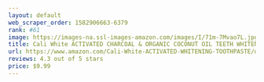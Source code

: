 ```yaml
---
layout: default 
﻿web_scraper_order: 1582906663-6379
rank: #61
image: https://images-na.ssl-images-amazon.com/images/I/71m-7Mvao7L.jpg
title: Cali White ACTIVATED CHARCOAL & ORGANIC COCONUT OIL TEETH WHITENING…
url: https://www.amazon.com/Cali-White-ACTIVATED-WHITENING-TOOTHPASTE/dp/B06WRS71N8/ref=zg_mw_hpc_61?_encoding=UTF8&psc=1&refRID=25WQDBTAJF2JRCYG7BG8
reviews: 4.3 out of 5 stars
price: $9.99 
---
```

